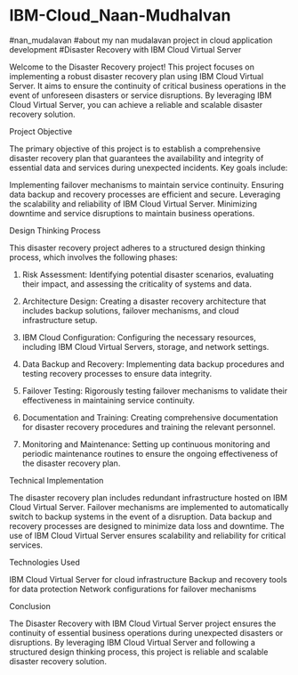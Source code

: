 # IBM-Cloud_Naan-Mudhalvan
#nan_mudalavan
#about my nan mudalavan project in cloud application development
#Disaster Recovery with IBM Cloud Virtual Server

Welcome to the Disaster Recovery project! This project focuses on implementing a robust disaster recovery plan using IBM Cloud Virtual Server. It aims to ensure the continuity of critical business operations in the event of unforeseen disasters or service disruptions. By leveraging IBM Cloud Virtual Server, you can achieve a reliable and scalable disaster recovery solution.

 Project Objective

The primary objective of this project is to establish a comprehensive disaster recovery plan that guarantees the availability and integrity of essential data and services during unexpected incidents. Key goals include:

 Implementing failover mechanisms to maintain service continuity.
 Ensuring data backup and recovery processes are efficient and secure.
 Leveraging the scalability and reliability of IBM Cloud Virtual Server.
 Minimizing downtime and service disruptions to maintain business operations.

Design Thinking Process

This disaster recovery project adheres to a structured design thinking process, which involves the following phases:

1. Risk Assessment: Identifying potential disaster scenarios, evaluating their impact, and assessing the criticality of systems and data.

2. Architecture Design: Creating a disaster recovery architecture that includes backup solutions, failover mechanisms, and cloud infrastructure setup.

3. IBM Cloud Configuration: Configuring the necessary resources, including IBM Cloud Virtual Servers, storage, and network settings.

4. Data Backup and Recovery: Implementing data backup procedures and testing recovery processes to ensure data integrity.

5. Failover Testing: Rigorously testing failover mechanisms to validate their effectiveness in maintaining service continuity.

6. Documentation and Training: Creating comprehensive documentation for disaster recovery procedures and training the relevant personnel.

7. Monitoring and Maintenance: Setting up continuous monitoring and periodic maintenance routines to ensure the ongoing effectiveness of the disaster recovery plan.

 Technical Implementation

 The disaster recovery plan includes redundant infrastructure hosted on IBM Cloud Virtual Server.
 Failover mechanisms are implemented to automatically switch to backup systems in the event of a disruption.
 Data backup and recovery processes are designed to minimize data loss and downtime.
 The use of IBM Cloud Virtual Server ensures scalability and reliability for critical services.

Technologies Used

 IBM Cloud Virtual Server for cloud infrastructure
 Backup and recovery tools for data protection
 Network configurations for failover mechanisms

Conclusion

The Disaster Recovery with IBM Cloud Virtual Server project ensures the continuity of essential business operations during unexpected disasters or disruptions. By leveraging IBM Cloud Virtual Server and following a structured design thinking process, this project is reliable and scalable disaster recovery solution.